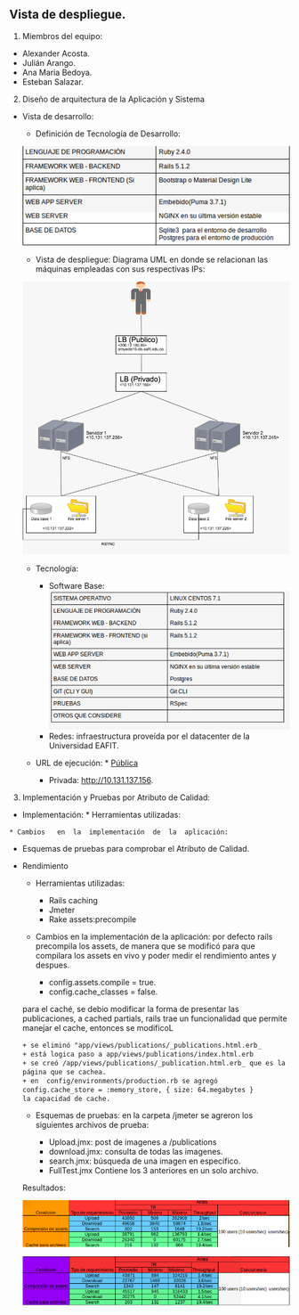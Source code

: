 ## Vista de despliegue.

1. Miembros del equipo:

  * Alexander Acosta.
  * Julián Arango.
  * Ana Maria Bedoya.
  * Esteban Salazar.

2. Diseño	de	arquitectura	de	la	Aplicación	y	Sistema
  *  Vista	de	desarrollo:

      * Definición	de	Tecnología	de	Desarrollo:

      ![Tech](/Documentos/images/devTech.png)

      *  Vista	de	despliegue:
        Diagrama UML en donde se relacionan las máquinas empleadas con sus respectivas IPs:

      ![](/Documentos/images/uml.jpeg)
      * Tecnología:
          * Software Base:
          ![Software Base](/Documentos/images/baseSoft.png)
          * Redes: infraestructura proveída por el datacenter de la Universidad EAFIT.

      *  URL	de	ejecución:
      		  * [Pública](http://proyecto16.dis.eafit.edu.co/)

            * Privada: http://10.131.137.156.  

3. Implementación	y	Pruebas	por	Atributo	de	Calidad:

  *  Implementación:
    *  Herramientas	utilizadas:

    * Cambios	en	la	implementación	de	la	aplicación:

  * Esquemas	de	pruebas	para	comprobar	el	Atributo	de	Calidad.


* Rendimiento
    * Herramientas	utilizadas:
      * Rails caching
      * Jmeter
      * Rake assets:precompile

    * Cambios	en	la	implementación	de	la	aplicación: por defecto rails precompila los assets, de manera que se modificó para que compilara los assets en vivo y poder medir el rendimiento antes y despues.

      +  config.assets.compile = true.
      +  config.cache_classes = false.

    para el caché, se debio modificar la forma de presentar las publicaciones, a cached partials,
    rails trae un funcionalidad que permite manejar el cache, entonces se modificoL

      + se eliminó "app/views/publications/_publications.html.erb_
      + está logica paso a app/views/publications/index.html.erb
      + se creó /app/views/publications/_publication.html.erb_ que es la página que se cachea.
      + en  config/environments/production.rb se agregó  config.cache_store = :memory_store, { size: 64.megabytes }
      la capacidad de cache.

  * Esquemas	de	pruebas: en la carpeta /jmeter se agreron los siguientes archivos de prueba:

	+ Upload.jmx: post de imagenes a /publications
	+ download.jmx: consulta de todas las imagenes.
	+ search.jmx: búsqueda de una imagen en específico.
    + FullTest.jmx 	Contiene los 3 anteriores en un solo archivo.

  Resultados:

  ![](/Documentos/images/238Antes.png)

  ![](/Documentos/images/156Antes.png)
